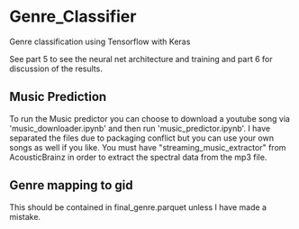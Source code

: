 # Genre_Classifier
Genre classification using Tensorflow with Keras

See part 5 to see the neural net architecture and training and part 6 for discussion of the results.

## Music Prediction
To run the Music predictor you can choose to download a youtube song via 'music_downloader.ipynb' and then run 'music_predictor.ipynb'. I have separated the files due to packaging conflict but you can use your own songs as well if you like. You must have "streaming_music_extractor" from AcousticBrainz in order to extract the spectral data from the mp3 file.

## Genre mapping to gid
This should be contained in final_genre.parquet unless I have made a mistake.

